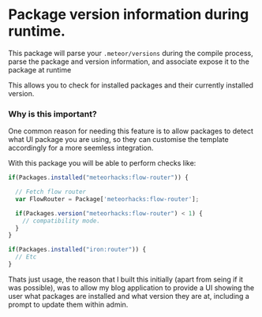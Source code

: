 # Package version information during runtime.

This package will parse your `.meteor/versions` during the compile process, parse the package and version information, and associate expose it to the package at runtime

This allows you to check for installed packages and their currently installed version.

### Why is this important? 
One common reason for needing this feature is to allow packages to detect what UI package you are using, so they can customise the template accordingly for a more seemless integration.

With this package you will be able to perform checks like:

```js
if(Packages.installed("meteorhacks:flow-router")) {

  // Fetch flow router
  var FlowRouter = Package['meteorhacks:flow-router'];

  if(Packages.version("meteorhacks:flow-router") < 1) {
    // compatibility mode.
  }
}

if(Packages.installed("iron:router")) {
  // Etc
}
```

Thats just usage, the reason that I built this initially (apart from seing if it was possible), was to allow my blog application to provide a UI showing the user what packages are installed and what version they are at, including a prompt to update them within admin.

